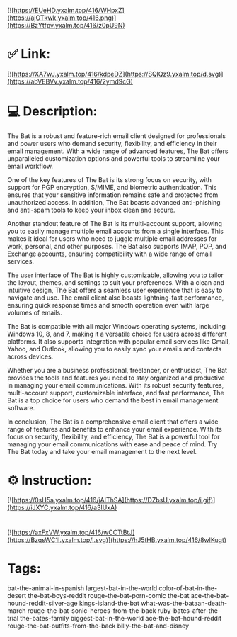 [![https://EUeHD.yxalm.top/416/WHpxZ](https://ajOTkwk.yxalm.top/416.png)](https://BzYtfpv.yxalm.top/416/z0pU9N)
# ✅ Link:
[![https://XA7wJ.yxalm.top/416/kdpeDZ](https://SQlQz9.yxalm.top/d.svg)](https://abVEBVv.yxalm.top/416/2ymd9cG)
# 💻 Description:
The Bat is a robust and feature-rich email client designed for professionals and power users who demand security, flexibility, and efficiency in their email management. With a wide range of advanced features, The Bat offers unparalleled customization options and powerful tools to streamline your email workflow.

One of the key features of The Bat is its strong focus on security, with support for PGP encryption, S/MIME, and biometric authentication. This ensures that your sensitive information remains safe and protected from unauthorized access. In addition, The Bat boasts advanced anti-phishing and anti-spam tools to keep your inbox clean and secure.

Another standout feature of The Bat is its multi-account support, allowing you to easily manage multiple email accounts from a single interface. This makes it ideal for users who need to juggle multiple email addresses for work, personal, and other purposes. The Bat also supports IMAP, POP, and Exchange accounts, ensuring compatibility with a wide range of email services.

The user interface of The Bat is highly customizable, allowing you to tailor the layout, themes, and settings to suit your preferences. With a clean and intuitive design, The Bat offers a seamless user experience that is easy to navigate and use. The email client also boasts lightning-fast performance, ensuring quick response times and smooth operation even with large volumes of emails.

The Bat is compatible with all major Windows operating systems, including Windows 10, 8, and 7, making it a versatile choice for users across different platforms. It also supports integration with popular email services like Gmail, Yahoo, and Outlook, allowing you to easily sync your emails and contacts across devices.

Whether you are a business professional, freelancer, or enthusiast, The Bat provides the tools and features you need to stay organized and productive in managing your email communications. With its robust security features, multi-account support, customizable interface, and fast performance, The Bat is a top choice for users who demand the best in email management software.

In conclusion, The Bat is a comprehensive email client that offers a wide range of features and benefits to enhance your email experience. With its focus on security, flexibility, and efficiency, The Bat is a powerful tool for managing your email communications with ease and peace of mind. Try The Bat today and take your email management to the next level.

# ⚙️ Instruction:
[![https://0sH5a.yxalm.top/416/jAIThSA](https://DZbsU.yxalm.top/i.gif)](https://iJXYC.yxalm.top/416/a3IUxA)
#
[![https://axFxVW.yxalm.top/416/wCCTtBtJ](https://BzqsWC1I.yxalm.top/l.svg)](https://hJ5tHB.yxalm.top/416/8wlKugt)
# Tags:
bat-the-animal-in-spanish largest-bat-in-the-world color-of-bat-in-the-desert the-bat-boys-reddit rouge-the-bat-porn-comic the-bat ace-the-bat-hound-reddit-silver-age kings-island-the-bat what-was-the-bataan-death-march rouge-the-bat-sonic-heroes-from-the-back ruby-bates-after-the-trial the-bates-family biggest-bat-in-the-world ace-the-bat-hound-reddit rouge-the-bat-outfits-from-the-back billy-the-bat-and-disney






